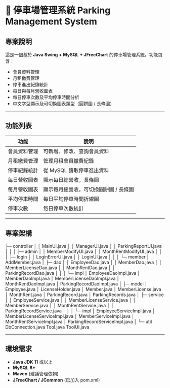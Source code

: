 # 🚗 停車場管理系統 Parking Management System

## 專案說明
這是一個基於 **Java Swing + MySQL + JFreeChart** 的停車場管理系統，功能包含：  

- 會員資料管理  
- 月租繳費管理  
- 停車進出紀錄統計  
- 每日與每月營收圖表  
- 每日停車次數及平均停車時間分析  
- 中文字型顯示及可切換圖表類型（圓餅圖 / 長條圖）  

---

## 功能列表

| 功能 | 說明 |
|------|------|
| 會員資料管理 | 可新增、修改、查詢會員資料 |
| 月租繳費管理 | 管理月租會員繳費紀錄 |
| 停車紀錄統計 | 從 MySQL 讀取停車進出資料 |
| 每日營收圖表 | 顯示每日總營收，長條圖 |
| 每月營收圖表 | 顯示每月總營收，可切換圓餅圖 / 長條圖 |
| 平均停車時間 | 每日平均停車時間折線圖 |
| 停車次數 | 每日停車次數統計 |

---

## 專案架構

├─ controller
│ │ MainUI.java
│ │ ManagerUI.java
│ │ ParkingReportUI.java
│ │
│ ├─ admin
│ │ MemberModifyUI.java
│ │ MonthRentModifyUI.java
│ │
│ ├─ login
│ │ LoginErrorUI.java
│ │ LoginUI.java
│ │
│ └─ member
│ AddMember.java
│
├─ dao
│ │ EmployeeDao.java
│ │ MemberDao.java
│ │ MemberLicenseDao.java
│ │ MonthRentDao.java
│ │ ParkingRecordDao.java
│ │
│ └─ impl
│ EmployeeDaoImpl.java
│ MemberDaoImpl.java
│ MemberLicenseDaoImpl.java
│ MonthRentDaoImpl.java
│ ParkingRecordDaoImpl.java
│
├─ model
│ Employee.java
│ LicenseHolder.java
│ Member.java
│ MemberLicense.java
│ MonthRent.java
│ ParkingRecord.java
│ ParkingRecords.java
│
├─ service
│ │ EmployeeService.java
│ │ MemberLicenseService.java
│ │ MemberService.java
│ │ MonthRentService.java
│ │ ParkingRecordService.java
│ │
│ └─ impl
│ EmployeeServiceImpl.java
│ MemberLicenseServiceImpl.java
│ MemberServiceImpl.java
│ MonthRentServiceImpl.java
│ ParkingRecordServiceImpl.java
│
└─ util
DbConnection.java
Tool.java
ToolUI.java

---

## 環境需求

- **Java JDK 11** 或以上  
- **MySQL 8+**  
- **Maven** (建議管理依賴)  
- **JFreeChart / JCommon** (已加入 pom.xml)  
